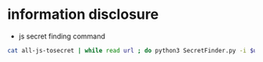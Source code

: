 # information disclosure

- js secret finding command

```bash
cat all-js-tosecret | while read url ; do python3 SecretFinder.py -i $url -o cli >> secret.txt; done
```